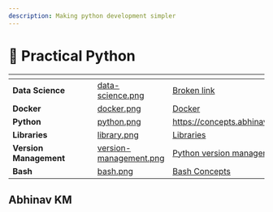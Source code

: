 ```yaml
---
description: Making python development simpler
---
```


# 🐍 Practical Python

<table data-view="cards" data-full-width="true"><thead><tr><th></th><th></th><th></th><th data-type="files"></th><th data-type="files"></th><th data-card-target data-type="content-ref"></th><th data-hidden data-card-cover data-type="files"></th></tr></thead><tbody><tr><td><strong>Data Science</strong></td><td></td><td></td><td></td><td><a href=".gitbook/assets/data-science.png">data-science.png</a></td><td><a href="broken-reference">Broken link</a></td><td><a href=".gitbook/assets/data-science.png">data-science.png</a></td></tr><tr><td><strong>Docker</strong></td><td></td><td></td><td></td><td><a href=".gitbook/assets/docker.png">docker.png</a></td><td><a href="http://localhost:5000/o/CHCI6UQGUTiOTozJw7eL/s/X2zSGdlerElOUAjFhmji/">Docker</a></td><td><a href=".gitbook/assets/docker.png">docker.png</a></td></tr><tr><td><strong>Python</strong></td><td></td><td></td><td></td><td><a href=".gitbook/assets/python.png">python.png</a></td><td><a href="https://concepts.abhinav.page/">https://concepts.abhinav.page/</a></td><td><a href=".gitbook/assets/python.png">python.png</a></td></tr><tr><td><strong>Libraries</strong></td><td></td><td></td><td></td><td><a href=".gitbook/assets/library.png">library.png</a></td><td><a href="http://localhost:5000/o/CHCI6UQGUTiOTozJw7eL/s/fckzwB5R6ILdeDMeb8UE/">Libraries</a></td><td><a href=".gitbook/assets/library.png">library.png</a></td></tr><tr><td><strong>Version Management</strong></td><td></td><td></td><td></td><td><a href=".gitbook/assets/version-management.png">version-management.png</a></td><td><a href="http://localhost:5000/s/genRyVB4xsgf1wpniqQt/tools/python-version-management">Python version management</a></td><td><a href=".gitbook/assets/version-management.png">version-management.png</a></td></tr><tr><td><strong>Bash</strong></td><td></td><td></td><td></td><td><a href=".gitbook/assets/bash.png">bash.png</a></td><td><a href="http://localhost:5000/s/AV9zwnyq0W7wsokwy9sI/">Bash Concepts</a></td><td><a href=".gitbook/assets/bash.png">bash.png</a></td></tr></tbody></table>



## Abhinav KM
